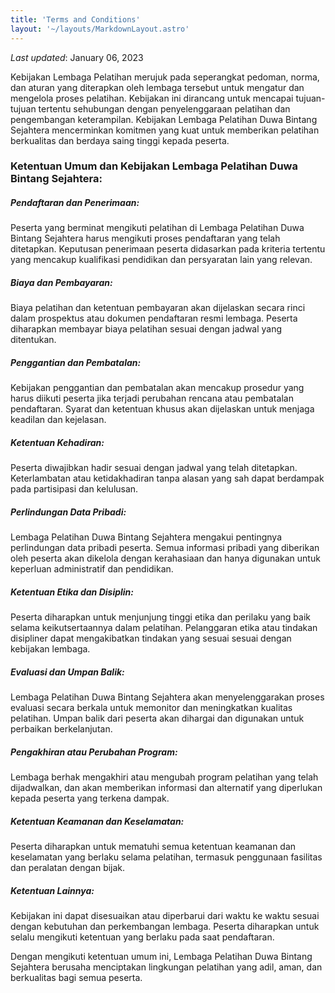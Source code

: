 ```yaml
---
title: 'Terms and Conditions'
layout: '~/layouts/MarkdownLayout.astro'
---
```


_Last updated_: January 06, 2023

Kebijakan Lembaga Pelatihan merujuk pada seperangkat pedoman, norma, dan aturan yang diterapkan oleh lembaga tersebut untuk mengatur dan mengelola proses pelatihan. Kebijakan ini dirancang untuk mencapai tujuan-tujuan tertentu sehubungan dengan penyelenggaraan pelatihan dan pengembangan keterampilan.
Kebijakan Lembaga Pelatihan Duwa Bintang Sejahtera mencerminkan komitmen yang kuat untuk memberikan pelatihan berkualitas dan berdaya saing tinggi kepada peserta.

### Ketentuan Umum dan Kebijakan Lembaga Pelatihan Duwa Bintang Sejahtera:

##### Pendaftaran dan Penerimaan:
Peserta yang berminat mengikuti pelatihan di Lembaga Pelatihan Duwa Bintang Sejahtera harus mengikuti proses pendaftaran yang telah ditetapkan. Keputusan penerimaan peserta didasarkan pada kriteria tertentu yang mencakup kualifikasi pendidikan dan persyaratan lain yang relevan.

##### Biaya dan Pembayaran:
Biaya pelatihan dan ketentuan pembayaran akan dijelaskan secara rinci dalam prospektus atau dokumen pendaftaran resmi lembaga. Peserta diharapkan membayar biaya pelatihan sesuai dengan jadwal yang ditentukan.

##### Penggantian dan Pembatalan:
Kebijakan penggantian dan pembatalan akan mencakup prosedur yang harus diikuti peserta jika terjadi perubahan rencana atau pembatalan pendaftaran. Syarat dan ketentuan khusus akan dijelaskan untuk menjaga keadilan dan kejelasan.

##### Ketentuan Kehadiran:
Peserta diwajibkan hadir sesuai dengan jadwal yang telah ditetapkan. Keterlambatan atau ketidakhadiran tanpa alasan yang sah dapat berdampak pada partisipasi dan kelulusan.

##### Perlindungan Data Pribadi:
Lembaga Pelatihan Duwa Bintang Sejahtera mengakui pentingnya perlindungan data pribadi peserta. Semua informasi pribadi yang diberikan oleh peserta akan dikelola dengan kerahasiaan dan hanya digunakan untuk keperluan administratif dan pendidikan.

##### Ketentuan Etika dan Disiplin:
Peserta diharapkan untuk menjunjung tinggi etika dan perilaku yang baik selama keikutsertaannya dalam pelatihan. Pelanggaran etika atau tindakan disipliner dapat mengakibatkan tindakan yang sesuai sesuai dengan kebijakan lembaga.

##### Evaluasi dan Umpan Balik:
Lembaga Pelatihan Duwa Bintang Sejahtera akan menyelenggarakan proses evaluasi secara berkala untuk memonitor dan meningkatkan kualitas pelatihan. Umpan balik dari peserta akan dihargai dan digunakan untuk perbaikan berkelanjutan.

##### Pengakhiran atau Perubahan Program:
Lembaga berhak mengakhiri atau mengubah program pelatihan yang telah dijadwalkan, dan akan memberikan informasi dan alternatif yang diperlukan kepada peserta yang terkena dampak.

##### Ketentuan Keamanan dan Keselamatan:
Peserta diharapkan untuk mematuhi semua ketentuan keamanan dan keselamatan yang berlaku selama pelatihan, termasuk penggunaan fasilitas dan peralatan dengan bijak.

##### Ketentuan Lainnya:
Kebijakan ini dapat disesuaikan atau diperbarui dari waktu ke waktu sesuai dengan kebutuhan dan perkembangan lembaga. Peserta diharapkan untuk selalu mengikuti ketentuan yang berlaku pada saat pendaftaran.

Dengan mengikuti ketentuan umum ini, Lembaga Pelatihan Duwa Bintang Sejahtera berusaha menciptakan lingkungan pelatihan yang adil, aman, dan berkualitas bagi semua peserta.

